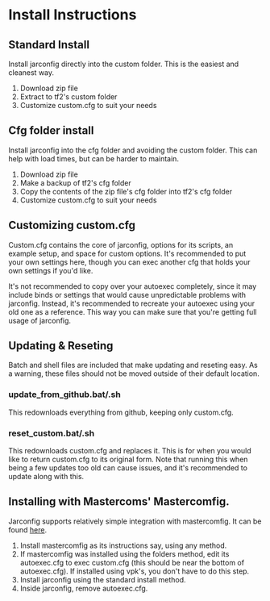 # Install Instructions

## Standard Install

Install jarconfig directly into the custom folder. This is the easiest and cleanest way.

1. Download zip file
2. Extract to tf2's custom folder
3. Customize custom.cfg to suit your needs

## Cfg folder install

Install jarconfig into the cfg folder and avoiding the custom folder. This can help with load times, but can be harder to maintain.

1. Download zip file
2. Make a backup of tf2's cfg folder
3. Copy the contents of the zip file's cfg folder into tf2's cfg folder
4. Customize custom.cfg to suit your needs

## Customizing custom.cfg

Custom.cfg contains the core of jarconfig, options for its scripts, an example setup, and space for custom options. It's recommended to put your own settings here, though you can exec another cfg that holds your own settings if you'd like.

It's not recommended to copy over your autoexec completely, since it may include binds or settings that would cause unpredictable problems with jarconfig. Instead, it's recommended to recreate your autoexec using your old one as a reference. This way you can make sure that you're getting full usage of jarconfig.

## Updating & Reseting

Batch and shell files are included that make updating and reseting easy. As a warning, these files should not be moved outside of their default location.

### update_from_github.bat/.sh

This redownloads everything from github, keeping only custom.cfg.

### reset_custom.bat/.sh

This redownloads custom.cfg and replaces it. This is for when you would like to return custom.cfg to its original form. Note that running this when being a few updates too old can cause issues, and it's recommended to update along with this.

## Installing with Mastercoms' Mastercomfig.

Jarconfig supports relatively simple integration with mastercomfig. It can be found [here](https://github.com/mastercoms/mastercomfig).

1. Install mastercomfig as its instructions say, using any method.
2. If mastercomfig was installed using the folders method, edit its autoexec.cfg to exec custom.cfg (this should be near the bottom of autoexec.cfg). If installed using vpk's, you don't have to do this step.
3. Install jarconfig using the standard install method.
4. Inside jarconfig, remove autoexec.cfg.
